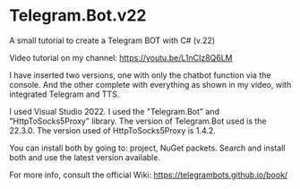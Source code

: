 # Telegram.Bot.v22
A small tutorial to create a Telegram BOT with C# (v.22)

Video tutorial on my channel: https://youtu.be/L1nCIz8Q6LM

I have inserted two versions, one with only the chatbot function via the console.
And the other complete with everything as shown in my video, with integrated Telegram and TTS.

I used Visual Studio 2022. 
I used the "Telegram.Bot" and "HttpToSocks5Proxy" library. 
The version of Telegram.Bot used is the 22.3.0.
The version used of HttpToSocks5Proxy is 1.4.2. 

You can install both by going to: project, NuGet packets. Search and install both and use the latest version available.


For more info, consult the official Wiki: https://telegrambots.github.io/book/
